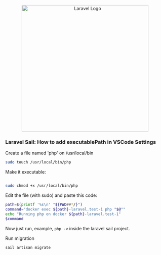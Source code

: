 <p align="center"><a href="https://laravel.com" target="_blank"><img src="https://raw.githubusercontent.com/laravel/art/master/logo-lockup/5%20SVG/2%20CMYK/1%20Full%20Color/laravel-logolockup-cmyk-red.svg" width="400" alt="Laravel Logo"></a></p>

### Laravel Sail: How to add executablePath in VSCode Settings

Create a file named 'php' on /usr/local/bin

```bash
sudo touch /usr/local/bin/php
```

Make it executable:

```bash

sudo chmod +x /usr/local/bin/php
```

Edit the file (with sudo) and paste this code:

```bash
path=$(printf '%s\n' "${PWD##*/}")
command="docker exec ${path}-laravel.test-1 php "$@""
echo "Running php on docker ${path}-laravel.test-1"
$command
```

Now just run, example, `php -v` inside the laravel sail project.

Run migration 
```bash
sail artisan migrate
```